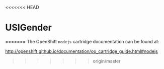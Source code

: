<<<<<<< HEAD
# USIGender
=======
The OpenShift `nodejs` cartridge documentation can be found at:

http://openshift.github.io/documentation/oo_cartridge_guide.html#nodejs
>>>>>>> origin/master
